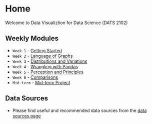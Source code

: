 # Home
Welcome to Data Visualiztion for Data Science (DATS 2102)
## Weekly Modules

* `Week 1` - [Getting Started](weekly/module_week_1_getting_started.md)
* `Week 2` - [Language of Graphs](weekly/module_week_2_language_of_graphs.md)
* `Week 3` - [Distributions and Variations](weekly/module_week_3_distributions_variation.md)
* `Week 4` - [Wrangling with Pandas](weekly/module_week_4_wrangling_with_pandas.md)
* `Week 5` - [Perception and Principles](weekly/module_week_5_perception_principles.md)
* `Week 6` - [Comparisons](weekly/module_week_6_comparisons.md)
* `Mid-term` - [Mid-term Project](weekly/mid_term_project.md)




## Data Sources
*    Please find useful and recommended data sources from the [data sources page](ds/data_sources_module.md)
